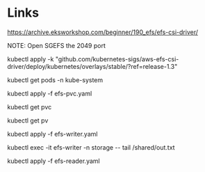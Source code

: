 # Links

https://archive.eksworkshop.com/beginner/190_efs/efs-csi-driver/

NOTE: Open SGEFS the 2049 port

kubectl apply -k "github.com/kubernetes-sigs/aws-efs-csi-driver/deploy/kubernetes/overlays/stable/?ref=release-1.3"

kubectl get pods -n kube-system

kubectl apply -f efs-pvc.yaml

kubectl get pvc 

kubectl get pv

kubectl apply -f efs-writer.yaml

kubectl exec -it efs-writer -n storage -- tail /shared/out.txt

kubectl apply -f efs-reader.yaml



